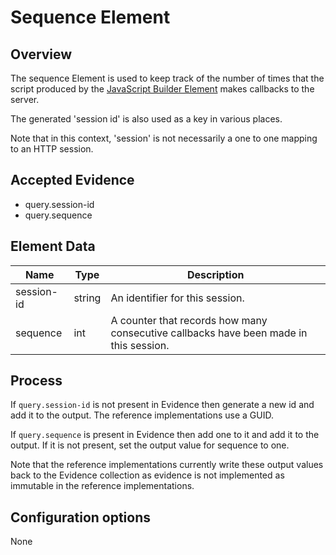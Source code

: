 # Sequence Element

## Overview

The sequence Element is used to keep track of the number of times that 
the script produced by the [JavaScript Builder Element](javascript-builder.md) 
makes callbacks to the server.

The generated 'session id' is also used as a key in various places.

Note that in this context, 'session' is not necessarily a one to one 
mapping to an HTTP session.   

## Accepted Evidence

- query.session-id
- query.sequence

## Element Data

| **Name**   | **Type** | **Description**                                                                       |
|------------|----------|---------------------------------------------------------------------------------------|
| session-id | string   | An identifier for this session.                                                       |
| sequence   | int      | A counter that records how many consecutive callbacks have been made in this session. |

## Process

If `query.session-id` is not present in Evidence then generate a new id and 
add it to the output. The reference implementations use a GUID.

If `query.sequence` is present in Evidence then add one to it and add it to
the output. If it is not present, set the output value for sequence to one.

Note that the reference implementations currently write these output values 
back to the Evidence collection as evidence is not implemented as 
immutable in the reference implementations.

## Configuration options

None